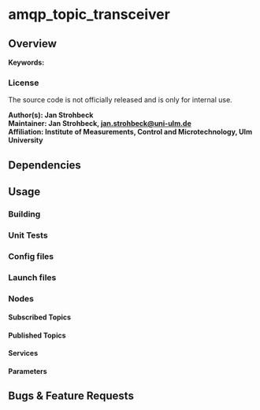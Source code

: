 # amqp_topic_transceiver

## Overview

**Keywords:** 

### License

The source code is not officially released and is only for internal use.

**Author(s): Jan Strohbeck   
Maintainer: Jan Strohbeck, jan.strohbeck@uni-ulm.de  
Affiliation: Institute of Measurements, Control and Microtechnology, Ulm University**

## Dependencies
 
## Usage

### Building

### Unit Tests

### Config files

### Launch files

### Nodes

#### Subscribed Topics

#### Published Topics

#### Services

#### Parameters

## Bugs & Feature Requests



